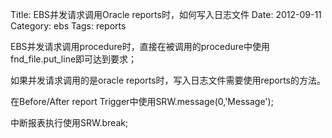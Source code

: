 Title: EBS并发请求调用Oracle reports时，如何写入日志文件
Date: 2012-09-11
Category: ebs
Tags: reports

<p>EBS并发请求调用procedure时，直接在被调用的procedure中使用fnd_file.put_line即可达到要求；</p>

<p>如果并发请求调用的是oracle reports时，写入日志文件需要使用reports的方法。</p>

<p>在Before/After report Trigger中使用SRW.message(0,'Message');</p>

<p>中断报表执行使用SRW.break;</p>

<p>&nbsp;</p>
